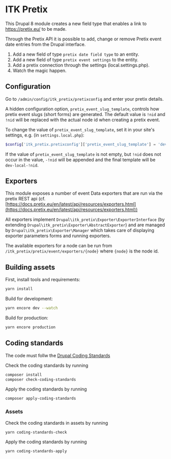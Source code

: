 # ITK Pretix

This Drupal 8 module creates a new field type that enables a link to
https://pretix.eu/ to be made.

Through the Pretix API it is possible to add, change or remove Pretix
event date entries from the Drupal interface.

1. Add a new field of type `pretix date field type` to an entity.
2. Add a new field of type `pretix event settings` to the entity.
3. Add a pretix connection through the settings (local.settings.php).
4. Watch the magic happen.

## Configuration

Go to `/admin/config/itk_pretix/pretixconfig` and enter your pretix details.

A hidden configuration option, `pretix_event_slug_template`, controls how pretix
event slugs (short forms) are generated. The default value is `!nid` and `!nid`
will be replaced with the actual node id when creating a pretix event.

To change the value of `pretix_event_slug_template`, set it in your site's
settings, e.g. (in `settings.local.php`):

```php
$config['itk_pretix.pretixconfig']['pretix_event_slug_template'] = 'dev-local';
```

If the value of `pretix_event_slug_template` is not empty, but `!nid` does not
occur in the value, `-!nid` will be appended and the final template will be
`dev-local-!nid`.

## Exporters

This module exposes a number of event Data exporters that are run via the pretix
REST api
(cf. [https://docs.pretix.eu/en/latest/api/resources/exporters.html](https://docs.pretix.eu/en/latest/api/resources/exporters.html))

All exporters implement `Drupal\itk_pretix\Exporter\ExporterInterface` (by
extending `Drupal\itk_pretix\Exporter\AbstractExporter`) and are managed by
`Drupal\itk_pretix\Exporter\Manager` which takes care of displaying exporter
parameters forms and running exporters.

The available exporters for a node can be run from
`/itk_pretix/pretix/event/exporters/{node}` where `{node}` is the node id.

## Building assets

First, install tools and requirements:

```sh
yarn install
```

Build for development:

```sh
yarn encore dev --watch
```

Build for production:

```sh
yarn encore production
```

## Coding standards

The code must follw the [Drupal Coding Standards](https://www.drupal.org/docs/develop/standards)

Check the coding standards by running

```sh
composer install
composer check-coding-standards
```

Apply the coding standards by running

```sh
composer apply-coding-standards
```

### Assets

Check the coding standards in assets by running

```sh
yarn coding-standards-check
```

Apply the coding standards by running

```sh
yarn coding-standards-apply
```
